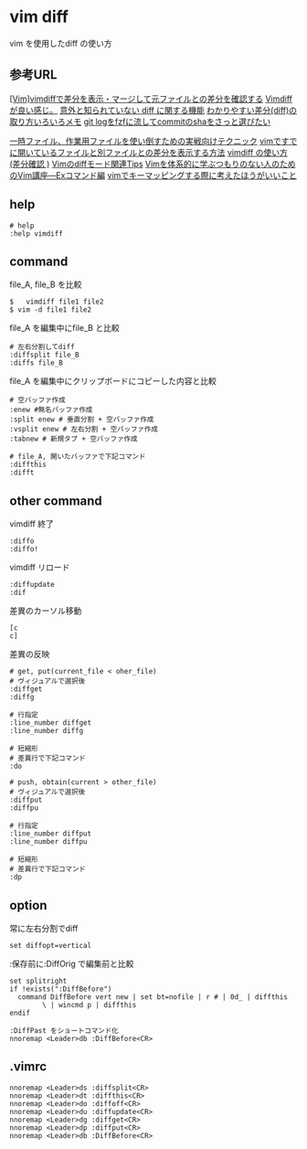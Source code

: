 # vim diff

vim を使用したdiff の使い方

## 参考URL

[[Vim]vimdiffで差分を表示・マージして元ファイルとの差分を確認する](https://wada811.blogspot.com/2013/07/vimdiff-merge-and-difforig.html)
[Vimdiff が良い感じ。](https://loumo.jp/archives/4000)
[意外と知られていない diff に関する機能](https://thinca.hatenablog.com/entry/20130426/1366910837)
[わかりやすい差分(diff)の取り方いろいろメモ](https://qiita.com/bitnz/items/725350b614bafedc581a)
[git logをfzfに流してcommitのshaをさっと選びたい](https://zenn.dev/miyanokomiya/articles/5931a3af9a710d)

[一時ファイル、作業用ファイルを使い倒すための実戦向けテクニック](https://nanasi.jp/articles/howto/file/workingfile.html)
[vimですでに開いているファイルと別ファイルとの差分を表示する方法](https://qiita.com/isseium/items/36b54171c430f381e232)
[vimdiff の使い方 (差分確認 )](https://tyablog.net/2018/03/04/lets-vimdiff/)
[Vimのdiffモード関連Tips](https://rcmdnk.com/blog/2016/02/26/computer-vim/)
[Vimを体系的に学ぶつもりのない人のためのVim講座―Exコマンド編](https://qiita.com/okuramasafumi/items/5e4624cfc8379aec739c)
[vimでキーマッピングする際に考えたほうがいいこと](http://deris.hatenablog.jp/entry/2013/05/02/192415)

## help

```Vim
# help
:help vimdiff
```

## command

file_A, file_B を比較

```Shell
$	vimdiff file1 file2
$ vim -d file1 file2
```

file_A を編集中にfile_B と比較

```Vim
# 左右分割してdiff
:diffsplit file_B
:diffs file_B
```

file_A を編集中にクリップボードにコピーした内容と比較

```Vim
# 空バッファ作成
:enew #無名バッファ作成
:split enew # 垂直分割 + 空バッファ作成
:vsplit enew # 左右分割 + 空バッファ作成
:tabnew # 新規タブ + 空バッファ作成

# file_A, 開いたバッファで下記コマンド
:diffthis
:difft
```

## other command

vimdiff 終了

```Vim
:diffo
:diffo!
```

vimdiff リロード

```Vim
:diffupdate
:dif
```

差異のカーソル移動

```Vim
[c
c]
```

差異の反映

```Vim
# get, put(current_file < oher_file)
# ヴィジュアルで選択後
:diffget
:diffg

# 行指定
:line_number diffget
:line_number diffg

# 短縮形
# 差異行で下記コマンド
:do

# push, obtain(current > other_file)
# ヴィジュアルで選択後
:diffput
:diffpu

# 行指定
:line_number diffput
:line_number diffpu

# 短縮形
# 差異行で下記コマンド
:dp
```

## option

常に左右分割でdiff

```Vim
set diffopt=vertical
```

:保存前に:DiffOrig で編集前と比較

```Vim
set splitright
if !exists(":DiffBefore")
  command DiffBefore vert new | set bt=nofile | r # | 0d_ | diffthis
        \ | wincmd p | diffthis
endif
```

```Vim
:DiffPast をショートコマンド化
nnoremap <Leader>db :DiffBefore<CR>
```

## .vimrc

```Vim
nnoremap <Leader>ds :diffsplit<CR>
nnoremap <Leader>dt :diffthis<CR>
nnoremap <Leader>do :diffoff<CR>
nnoremap <Leader>du :diffupdate<CR>
nnoremap <Leader>dg :diffget<CR>
nnoremap <Leader>dp :diffput<CR>
nnoremap <Leader>db :DiffBefore<CR>
```
